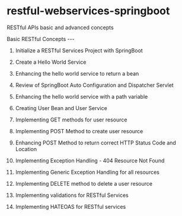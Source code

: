 # restful-webservices-springboot
RESTful APIs basic and advanced concepts

Basic RESTful Concepts ---

1. Initialize a RESTful Services Project with SpringBoot

2. Create a Hello World Service

3. Enhancing the hello world service to return a bean

4. Review of SpringBoot Auto Configuration and Dispatcher Servlet

5. Enhancing the hello world service with a path variable

6. Creating User Bean and User Service

7. Implementing GET methods for user resource

8. Implementing POST Method to create user resource

9. Enhancing POST Method to return correct HTTP Status Code and Location

10. Implementing Exception Handling - 404 Resource Not Found

11. Implementing Generic Exception Handling for all resources

12. Implementing DELETE method to delete a user resource

13. Implementing validations for RESTful Services

14. Implementing HATEOAS for RESTful services
